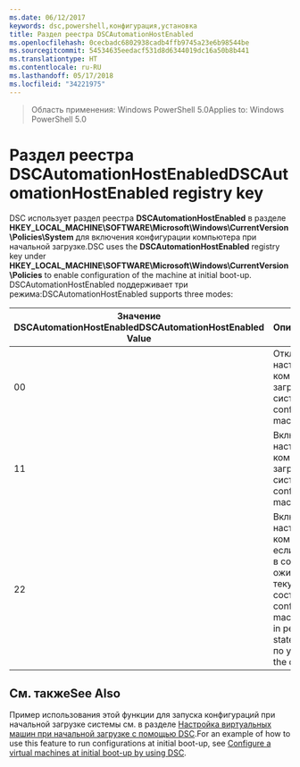 ```yaml
---
ms.date: 06/12/2017
keywords: dsc,powershell,конфигурация,установка
title: Раздел реестра DSCAutomationHostEnabled
ms.openlocfilehash: 0cecbadc6802938cadb4ffb9745a23e6b98544be
ms.sourcegitcommit: 54534635eedacf531d8d6344019dc16a50b8b441
ms.translationtype: HT
ms.contentlocale: ru-RU
ms.lasthandoff: 05/17/2018
ms.locfileid: "34221975"
---
```

><span data-ttu-id="a2a25-103">Область применения: Windows PowerShell 5.0</span><span class="sxs-lookup"><span data-stu-id="a2a25-103">Applies to: Windows PowerShell 5.0</span></span>

# <a name="dscautomationhostenabled-registry-key"></a><span data-ttu-id="a2a25-104">Раздел реестра DSCAutomationHostEnabled</span><span class="sxs-lookup"><span data-stu-id="a2a25-104">DSCAutomationHostEnabled registry key</span></span>

<span data-ttu-id="a2a25-105">DSC использует раздел реестра **DSCAutomationHostEnabled** в разделе **HKEY_LOCAL_MACHINE\SOFTWARE\Microsoft\Windows\CurrentVersion\Policies\System** для включения конфигурации компьютера при начальной загрузке.</span><span class="sxs-lookup"><span data-stu-id="a2a25-105">DSC uses the **DSCAutomationHostEnabled** registry key under **HKEY_LOCAL_MACHINE\SOFTWARE\Microsoft\Windows\CurrentVersion\Policies** to enable configuration of the machine at initial boot-up.</span></span>
<span data-ttu-id="a2a25-106">DSCAutomationHostEnabled поддерживает три режима:</span><span class="sxs-lookup"><span data-stu-id="a2a25-106">DSCAutomationHostEnabled supports three modes:</span></span>

|  <span data-ttu-id="a2a25-107">Значение DSCAutomationHostEnabled</span><span class="sxs-lookup"><span data-stu-id="a2a25-107">DSCAutomationHostEnabled Value</span></span>  |  <span data-ttu-id="a2a25-108">Описание</span><span class="sxs-lookup"><span data-stu-id="a2a25-108">Description</span></span>   |
|---|---|
<span data-ttu-id="a2a25-109">0</span><span class="sxs-lookup"><span data-stu-id="a2a25-109">0</span></span> | <span data-ttu-id="a2a25-110">Отключение настройки компьютера при загрузке системы.</span><span class="sxs-lookup"><span data-stu-id="a2a25-110">Disable configuring the machine at boot-up.</span></span> |
<span data-ttu-id="a2a25-111">1</span><span class="sxs-lookup"><span data-stu-id="a2a25-111">1</span></span> | <span data-ttu-id="a2a25-112">Включение настройки компьютера при загрузке системы.</span><span class="sxs-lookup"><span data-stu-id="a2a25-112">Enable configuring the machine at boot-up.</span></span> |
<span data-ttu-id="a2a25-113">2</span><span class="sxs-lookup"><span data-stu-id="a2a25-113">2</span></span> | <span data-ttu-id="a2a25-114">Включение настройки компьютера, только если DSC находится в состоянии ожидания или в текущем состоянии.</span><span class="sxs-lookup"><span data-stu-id="a2a25-114">Enable configuring the machine only if DSC is in pending or current state.</span></span> <span data-ttu-id="a2a25-115">Это значение по умолчанию.</span><span class="sxs-lookup"><span data-stu-id="a2a25-115">This is the default value.</span></span> |

## <a name="see-also"></a><span data-ttu-id="a2a25-116">См. также</span><span class="sxs-lookup"><span data-stu-id="a2a25-116">See Also</span></span>

<span data-ttu-id="a2a25-117">Пример использования этой функции для запуска конфигураций при начальной загрузке системы см. в разделе [Настройка виртуальных машин при начальной загрузке с помощью DSC](bootstrapDsc.md).</span><span class="sxs-lookup"><span data-stu-id="a2a25-117">For an example of how to use this feature to run configurations at initial boot-up, see [Configure a virtual machines at initial boot-up by using DSC](bootstrapDsc.md).</span></span>